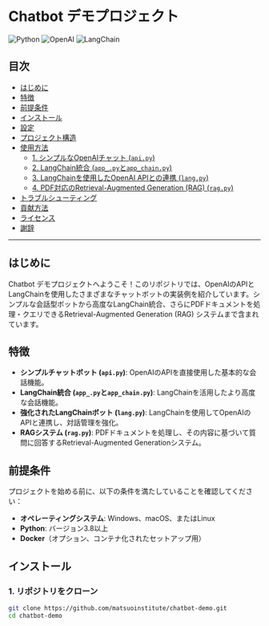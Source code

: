 # Chatbot デモプロジェクト

![Python](https://img.shields.io/badge/Language-Python-blue) ![OpenAI](https://img.shields.io/badge/OpenAI-API-blue) ![LangChain](https://img.shields.io/badge/LangChain-1.0.0-orange)

## 目次

- [はじめに](#はじめに)
- [特徴](#特徴)
- [前提条件](#前提条件)
- [インストール](#インストール)
- [設定](#設定)
- [プロジェクト構造](#プロジェクト構造)
- [使用方法](#使用方法)
  - [1. シンプルなOpenAIチャット (`api.py`)](#1-シンプルなopenaiチャット-apipy)
  - [2. LangChain統合 (`app_.py`と`app_chain.py`)](#2-langchain統合-appapyとapp_chainpy)
  - [3. LangChainを使用したOpenAI APIとの連携 (`lang.py`)](#3-langchainを使用したopenai-apiとの連携-langpy)
  - [4. PDF対応のRetrieval-Augmented Generation (RAG) (`rag.py`)](#4-pdf対応のretrieval-augmented-generation-ragpy)
- [トラブルシューティング](#トラブルシューティング)
- [貢献方法](#貢献方法)
- [ライセンス](#ライセンス)
- [謝辞](#謝辞)

---

## はじめに

Chatbot デモプロジェクトへようこそ！このリポジトリでは、OpenAIのAPIとLangChainを使用したさまざまなチャットボットの実装例を紹介しています。シンプルな会話型ボットから高度なLangChain統合、さらにPDFドキュメントを処理・クエリできるRetrieval-Augmented Generation (RAG) システムまで含まれています。

## 特徴

- **シンプルチャットボット (`api.py`)**: OpenAIのAPIを直接使用した基本的な会話機能。
- **LangChain統合 (`app_.py`と`app_chain.py`)**: LangChainを活用したより高度な会話機能。
- **強化されたLangChainボット (`lang.py`)**: LangChainを使用してOpenAIのAPIと連携し、対話管理を強化。
- **RAGシステム (`rag.py`)**: PDFドキュメントを処理し、その内容に基づいて質問に回答するRetrieval-Augmented Generationシステム。

## 前提条件

プロジェクトを始める前に、以下の条件を満たしていることを確認してください：

- **オペレーティングシステム**: Windows、macOS、またはLinux
- **Python**: バージョン3.8以上
- **Docker**（オプション、コンテナ化されたセットアップ用）

## インストール

### 1. リポジトリをクローン

```bash
git clone https://github.com/matsuoinstitute/chatbot-demo.git
cd chatbot-demo
